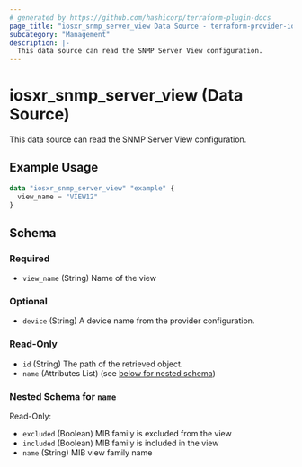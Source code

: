 ```yaml
---
# generated by https://github.com/hashicorp/terraform-plugin-docs
page_title: "iosxr_snmp_server_view Data Source - terraform-provider-iosxr"
subcategory: "Management"
description: |-
  This data source can read the SNMP Server View configuration.
---
```


# iosxr_snmp_server_view (Data Source)

This data source can read the SNMP Server View configuration.

## Example Usage

```terraform
data "iosxr_snmp_server_view" "example" {
  view_name = "VIEW12"
}
```

<!-- schema generated by tfplugindocs -->
## Schema

### Required

- `view_name` (String) Name of the view

### Optional

- `device` (String) A device name from the provider configuration.

### Read-Only

- `id` (String) The path of the retrieved object.
- `name` (Attributes List) (see [below for nested schema](#nestedatt--name))

<a id="nestedatt--name"></a>
### Nested Schema for `name`

Read-Only:

- `excluded` (Boolean) MIB family is excluded from the view
- `included` (Boolean) MIB family is included in the view
- `name` (String) MIB view family name


